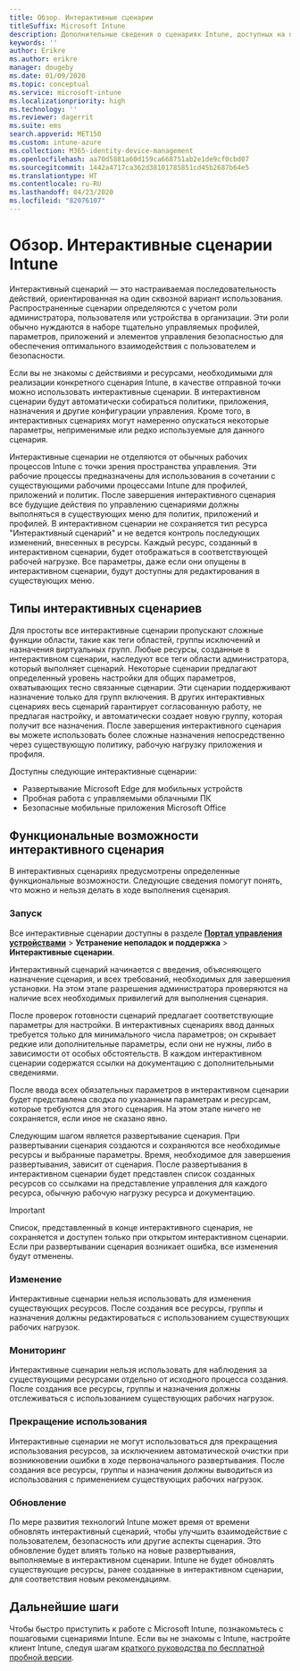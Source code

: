 ```yaml
---
title: Обзор. Интерактивные сценарии
titleSuffix: Microsoft Intune
description: Дополнительные сведения о сценариях Intune, доступных на портале управления устройствами Microsoft 365.
keywords: ''
author: Erikre
ms.author: erikre
manager: dougeby
ms.date: 01/09/2020
ms.topic: conceptual
ms.service: microsoft-intune
ms.localizationpriority: high
ms.technology: ''
ms.reviewer: dagerrit
ms.suite: ems
search.appverid: MET150
ms.custom: intune-azure
ms.collection: M365-identity-device-management
ms.openlocfilehash: aa70d5881a60d159ca668751ab2e1de9cf0cbd07
ms.sourcegitcommit: 1442a4717ca362d38101785851cd45b2687b64e5
ms.translationtype: HT
ms.contentlocale: ru-RU
ms.lasthandoff: 04/23/2020
ms.locfileid: "82076107"
---
```

# <a name="intune-guided-scenarios-overview"></a>Обзор. Интерактивные сценарии Intune 

Интерактивный сценарий — это настраиваемая последовательность действий, ориентированная на один сквозной вариант использования. Распространенные сценарии определяются с учетом роли администратора, пользователя или устройства в организации. Эти роли обычно нуждаются в наборе тщательно управляемых профилей, параметров, приложений и элементов управления безопасностью для обеспечения оптимального взаимодействия с пользователем и безопасности.    

Если вы не знакомы с действиями и ресурсами, необходимыми для реализации конкретного сценария Intune, в качестве отправной точки можно использовать интерактивные сценарии. В интерактивном сценарии будут автоматически собираться политики, приложения, назначения и другие конфигурации управления. Кроме того, в интерактивных сценариях могут намеренно опускаться некоторые параметры, неприменимые или редко используемые для данного сценария. 

Интерактивные сценарии не отделяются от обычных рабочих процессов Intune с точки зрения пространства управления. Эти рабочие процессы предназначены для использования в сочетании с существующими рабочими процессами Intune для профилей, приложений и политик. После завершения интерактивного сценария все будущие действия по управлению сценариями должны выполняться в существующих меню для политик, приложений и профилей. В интерактивном сценарии не сохраняется тип ресурса "Интерактивный сценарий" и не ведется контроль последующих изменений, внесенных в ресурсы. Каждый ресурс, созданный в интерактивном сценарии, будет отображаться в соответствующей рабочей нагрузке. Все параметры, даже если они опущены в интерактивном сценарии, будут доступны для редактирования в существующих меню.  

## <a name="types-of-guided-scenarios"></a>Типы интерактивных сценариев 

Для простоты все интерактивные сценарии пропускают сложные функции области, такие как теги областей, группы исключений и назначения виртуальных групп. Любые ресурсы, созданные в интерактивном сценарии, наследуют все теги области администратора, который выполняет сценарий. Некоторые сценарии предлагают определенный уровень настройки для общих параметров, охватывающих тесно связанные сценарии. Эти сценарии поддерживают назначение только для групп включения. В других интерактивных сценариях весь сценарий гарантирует согласованную работу, не предлагая настройку, и автоматически создает новую группу, которая получит все назначения. После завершения интерактивного сценария вы можете использовать более сложные назначения непосредственно через существующую политику, рабочую нагрузку приложения и профиля.  

Доступны следующие интерактивные сценарии: 
- Развертывание Microsoft Edge для мобильных устройств 
- Пробная работа с управляемыми облачными ПК
- Безопасные мобильные приложения Microsoft Office 

## <a name="guided-scenario-functionality"></a>Функциональные возможности интерактивного сценария 

В интерактивных сценариях предусмотрены определенные функциональные возможности. Следующие сведения помогут понять, что можно и нельзя делать в ходе выполнения сценария.

### <a name="launching"></a>Запуск  

Все интерактивные сценарии доступны в разделе **[Портал управления устройствами](https://endpoint.microsoft.com)**  > **Устранение неполадок и поддержка** > **Интерактивные сценарии**. 

Интерактивный сценарий начинается с введения, объясняющего назначение сценария, и всех требований, необходимых для завершения установки. На этом этапе разрешения администратора проверяются на наличие всех необходимых привилегий для выполнения сценария.  

После проверок готовности сценарий предлагает соответствующие параметры для настройки. В интерактивных сценариях ввод данных требуется только для минимального числа параметров; он скрывает редкие или дополнительные параметры, если они не нужны, либо в зависимости от особых обстоятельств. В каждом интерактивном сценарии содержатся ссылки на документацию с дополнительными сведениями. 

После ввода всех обязательных параметров в интерактивном сценарии будет представлена сводка по указанным параметрам и ресурсам, которые требуются для этого сценария. На этом этапе ничего не сохраняется, если иное не сказано явно.

Следующим шагом является развертывание сценария. При развертывании сценария создаются и сохраняются все необходимые ресурсы и выбранные параметры. Время, необходимое для завершения развертывания, зависит от сценария. После развертывания в интерактивном сценарии будет представлен список созданных ресурсов со ссылками на представление управления для каждого ресурса, обычную рабочую нагрузку ресурса и документацию. 

> [!IMPORTANT]
> Список, представленный в конце интерактивного сценария, не сохраняется и доступен только при открытом интерактивном сценарии.  
Если при развертывании сценария возникает ошибка, все изменения будут отменены. 

### <a name="editing"></a>Изменение 

Интерактивные сценарии нельзя использовать для изменения существующих ресурсов. После создания все ресурсы, группы и назначения должны редактироваться с использованием существующих рабочих нагрузок.

### <a name="monitoring"></a>Мониторинг 

Интерактивные сценарии нельзя использовать для наблюдения за существующими ресурсами отдельно от исходного процесса создания. После создания все ресурсы, группы и назначения должны отслеживаться с использованием существующих рабочих нагрузок. 

### <a name="retiring"></a>Прекращение использования 

Интерактивные сценарии не могут использоваться для прекращения использования ресурсов, за исключением автоматической очистки при возникновении ошибки в ходе первоначального развертывания. После создания все ресурсы, группы и назначения должны выводиться из использования с применением существующих рабочих нагрузок. 

### <a name="updating"></a>Обновление

По мере развития технологий Intune может время от времени обновлять интерактивный сценарий, чтобы улучшить взаимодействие с пользователем, безопасность или другие аспекты сценария. Это обновление будет влиять только на новые развертывания, выполняемые в интерактивном сценарии. Intune не будет обновлять существующие ресурсы, ранее созданные в интерактивном сценарии, для соответствия новым рекомендациям.  

## <a name="next-steps"></a>Дальнейшие шаги

Чтобы быстро приступить к работе с Microsoft Intune, познакомьтесь с пошаговыми сценариями Intune. Если вы не знакомы с Intune, настройте клиент Intune, следуя шагам [краткого руководства по бесплатной пробной версии](free-trial-sign-up.md).
